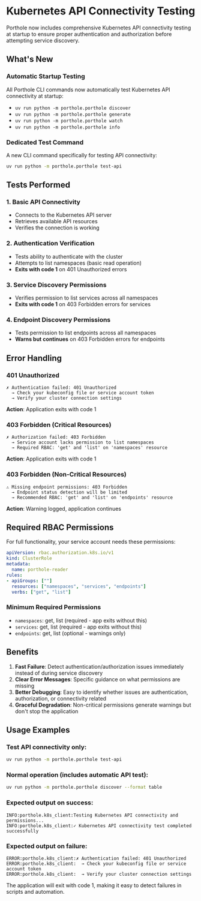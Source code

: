 # Kubernetes API Connectivity Testing

Porthole now includes comprehensive Kubernetes API connectivity testing at startup to ensure proper authentication and authorization before attempting service discovery.

## What's New

### Automatic Startup Testing
All Porthole CLI commands now automatically test Kubernetes API connectivity at startup:
- `uv run python -m porthole.porthole discover`
- `uv run python -m porthole.porthole generate` 
- `uv run python -m porthole.porthole watch`
- `uv run python -m porthole.porthole info`

### Dedicated Test Command
A new CLI command specifically for testing API connectivity:
```bash
uv run python -m porthole.porthole test-api
```

## Tests Performed

### 1. Basic API Connectivity
- Connects to the Kubernetes API server
- Retrieves available API resources
- Verifies the connection is working

### 2. Authentication Verification
- Tests ability to authenticate with the cluster
- Attempts to list namespaces (basic read operation)
- **Exits with code 1** on 401 Unauthorized errors

### 3. Service Discovery Permissions
- Verifies permission to list services across all namespaces
- **Exits with code 1** on 403 Forbidden errors for services

### 4. Endpoint Discovery Permissions  
- Tests permission to list endpoints across all namespaces
- **Warns but continues** on 403 Forbidden errors for endpoints

## Error Handling

### 401 Unauthorized
```
✗ Authentication failed: 401 Unauthorized
  → Check your kubeconfig file or service account token
  → Verify your cluster connection settings
```
**Action**: Application exits with code 1

### 403 Forbidden (Critical Resources)
```
✗ Authorization failed: 403 Forbidden
  → Service account lacks permission to list namespaces
  → Required RBAC: 'get' and 'list' on 'namespaces' resource
```
**Action**: Application exits with code 1

### 403 Forbidden (Non-Critical Resources)
```
⚠ Missing endpoint permissions: 403 Forbidden
  → Endpoint status detection will be limited
  → Recommended RBAC: 'get' and 'list' on 'endpoints' resource
```
**Action**: Warning logged, application continues

## Required RBAC Permissions

For full functionality, your service account needs these permissions:

```yaml
apiVersion: rbac.authorization.k8s.io/v1
kind: ClusterRole
metadata:
  name: porthole-reader
rules:
- apiGroups: [""]
  resources: ["namespaces", "services", "endpoints"]
  verbs: ["get", "list"]
```

### Minimum Required Permissions
- `namespaces`: get, list (required - app exits without this)
- `services`: get, list (required - app exits without this)
- `endpoints`: get, list (optional - warnings only)

## Benefits

1. **Fast Failure**: Detect authentication/authorization issues immediately instead of during service discovery
2. **Clear Error Messages**: Specific guidance on what permissions are missing
3. **Better Debugging**: Easy to identify whether issues are authentication, authorization, or connectivity related
4. **Graceful Degradation**: Non-critical permissions generate warnings but don't stop the application

## Usage Examples

### Test API connectivity only:
```bash
uv run python -m porthole.porthole test-api
```

### Normal operation (includes automatic API test):
```bash
uv run python -m porthole.porthole discover --format table
```

### Expected output on success:
```
INFO:porthole.k8s_client:Testing Kubernetes API connectivity and permissions...
INFO:porthole.k8s_client:✓ Kubernetes API connectivity test completed successfully
```

### Expected output on failure:
```
ERROR:porthole.k8s_client:✗ Authentication failed: 401 Unauthorized
ERROR:porthole.k8s_client:  → Check your kubeconfig file or service account token
ERROR:porthole.k8s_client:  → Verify your cluster connection settings
```

The application will exit with code 1, making it easy to detect failures in scripts and automation.